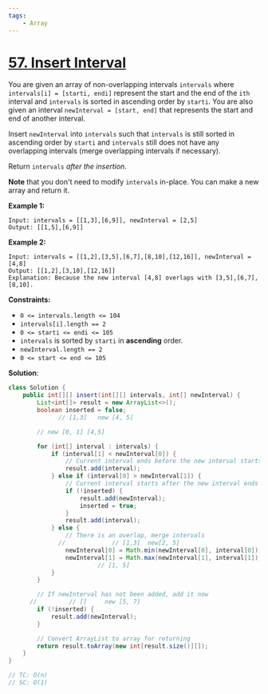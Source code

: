 ```yaml
---
tags:
    - Array
---
```




# [57. Insert Interval](https://leetcode.com/problems/insert-interval/)

You are given an array of non-overlapping intervals `intervals` where `intervals[i] = [starti, endi]` represent the start and the end of the `ith` interval and `intervals` is sorted in ascending order by `starti`. You are also given an interval `newInterval = [start, end]` that represents the start and end of another interval.

Insert `newInterval` into `intervals` such that `intervals` is still sorted in ascending order by `starti` and `intervals` still does not have any overlapping intervals (merge overlapping intervals if necessary).

Return `intervals` *after the insertion*.

**Note** that you don't need to modify `intervals` in-place. You can make a new array and return it.

 

**Example 1:**

```
Input: intervals = [[1,3],[6,9]], newInterval = [2,5]
Output: [[1,5],[6,9]]
```

**Example 2:**

```
Input: intervals = [[1,2],[3,5],[6,7],[8,10],[12,16]], newInterval = [4,8]
Output: [[1,2],[3,10],[12,16]]
Explanation: Because the new interval [4,8] overlaps with [3,5],[6,7],[8,10].
```

 

**Constraints:**

- `0 <= intervals.length <= 104`
- `intervals[i].length == 2`
- `0 <= starti <= endi <= 105`
- `intervals` is sorted by `starti` in **ascending** order.
- `newInterval.length == 2`
- `0 <= start <= end <= 105`



**Solution**:

```java
class Solution {
    public int[][] insert(int[][] intervals, int[] newInterval) {
        List<int[]> result = new ArrayList<>();
        boolean inserted = false;
              // [1,3]   new [4, 5]  

        // new [0, 1] [4,5]

        for (int[] interval : intervals) {
            if (interval[1] < newInterval[0]) {
                // Current interval ends before the new interval starts
                result.add(interval);
            } else if (interval[0] > newInterval[1]) {
                // Current interval starts after the new interval ends
                if (!inserted) {
                    result.add(newInterval);
                    inserted = true;
                }
                result.add(interval);
            } else {
                // There is an overlap, merge intervals
              //             // [1,3]  new[2, 5]
                newInterval[0] = Math.min(newInterval[0], interval[0]);
                newInterval[1] = Math.max(newInterval[1], interval[1]);
                         // [1, 5] 
            }
        }

        // If newInterval has not been added, add it now
      //         // []     new [5, 7]
        if (!inserted) {
            result.add(newInterval);
        }

        // Convert ArrayList to array for returning
        return result.toArray(new int[result.size()][]);
    }
}

// TC: O(n)
// SC: O(1)
```

